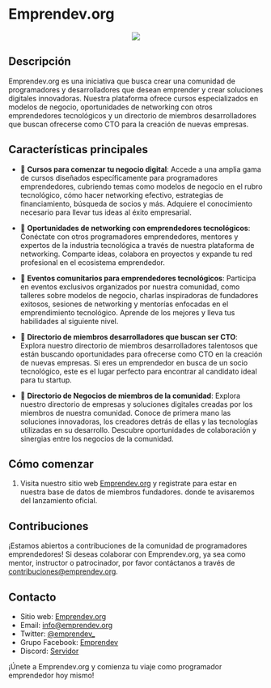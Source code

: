 # Emprendev.org

<p align="center">
  <img src="https://i.ibb.co/kSzG3xy/Branding.png" />
</p>

## Descripción

Emprendev.org es una iniciativa que busca crear una comunidad de programadores y desarrolladores que desean emprender y crear soluciones digitales innovadoras. Nuestra plataforma ofrece cursos especializados en modelos de negocio, oportunidades de networking con otros emprendedores tecnológicos y un directorio de miembros desarrolladores que buscan ofrecerse como CTO para la creación de nuevas empresas.

## Características principales

- 💼 **Cursos para comenzar tu negocio digital**: Accede a una amplia gama de cursos diseñados específicamente para programadores emprendedores, cubriendo temas como modelos de negocio en el rubro tecnológico, cómo hacer networking efectivo, estrategias de financiamiento, búsqueda de socios y más. Adquiere el conocimiento necesario para llevar tus ideas al éxito empresarial.

- 🤝 **Oportunidades de networking con emprendedores tecnológicos**: Conéctate con otros programadores emprendedores, mentores y expertos de la industria tecnológica a través de nuestra plataforma de networking. Comparte ideas, colabora en proyectos y expande tu red profesional en el ecosistema emprendedor.

- 🚀 **Eventos comunitarios para emprendedores tecnológicos**: Participa en eventos exclusivos organizados por nuestra comunidad, como talleres sobre modelos de negocio, charlas inspiradoras de fundadores exitosos, sesiones de networking y mentorías enfocadas en el emprendimiento tecnológico. Aprende de los mejores y lleva tus habilidades al siguiente nivel.

- 📜 **Directorio de miembros desarrolladores que buscan ser CTO**: Explora nuestro directorio de miembros desarrolladores talentosos que están buscando oportunidades para ofrecerse como CTO en la creación de nuevas empresas. Si eres un emprendedor en busca de un socio tecnológico, este es el lugar perfecto para encontrar al candidato ideal para tu startup.
  
- 🏢 **Directorio de Negocios de miembros de la comunidad**: Explora nuestro directorio de empresas y soluciones digitales creadas por los miembros de nuestra comunidad. Conoce de primera mano las soluciones innovadoras, los creadores detrás de ellas y las tecnologías utilizadas en su desarrollo. Descubre oportunidades de colaboración y sinergias entre los negocios de la comunidad.

## Cómo comenzar

1. Visita nuestro sitio web [Emprendev.org](https://www.emprendev.org) y registrate para estar en nuestra base de datos de miembros fundadores. donde te avisaremos del lanzamiento oficial.

## Contribuciones

¡Estamos abiertos a contribuciones de la comunidad de programadores emprendedores! Si deseas colaborar con Emprendev.org, ya sea como mentor, instructor o patrocinador, por favor contáctanos a través de [contribuciones@emprendev.org](mailto:contribuciones@emprendev.org).

## Contacto

- Sitio web: [Emprendev.org](https://www.emprendev.org)
- Email: [info@emprendev.org](mailto:info@emprendev.org)
- Twitter: [@emprendev_](https://twitter.com/emprendev_)
- Grupo Facebook: [Emprendev](web.facebook.com/groups/emprendev/)
- Discord: [Servidor](https://discord.gg/cpHb6CdX5k)

¡Únete a Emprendev.org y comienza tu viaje como programador emprendedor hoy mismo!
